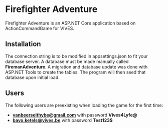 # Firefighter Adventure

Firefighter Adventure is an ASP.NET Core application based on ActionCommandGame for VIVES.

## Installation
The connection string is to be modified in appsettings.json to fit your database server. A database must be made manually called **FiremanAdventure**. A migration and database update was done with ASP.NET Tools to create the tables. The program will then seed that database upon initial load. 

## Users

The following users are preexisting when loading the game for the first time:
- **vanbeerselthybe@gmail.com** with password **Vives4Lyfe@**
- **bavo.ketels@vives.be** with password **Test123$**